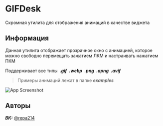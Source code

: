 # GIFDesk

Скромная утилита для отображения анимаций в качестве виджета

## Информация

Данная утилита отображает прозрачное окно с анимацией, которое можно свободно перемещать зажатием ЛКМ и настраивать нажатием ПКМ

Поддерживает все типы&ensp;**_.gif_**&ensp;**_.webp_**&ensp;**_.png_**&ensp;**_.apng_**&ensp;**_.avif_**

> Примеры анимаций лежат в папке **_examples_**

![App Screenshot](https://psv4.userapi.com/s/v1/d/jyj5WL74WWoqXF2u-G0RQLxYHaOxyeGoxtKutB17adZDryDUsIrcxVITSRvMCejWG8lWXASg3NEOMKv4OTpNp-dPoIIx97D3AWGsHQFLIDZzJr9qyTZdtQ/demonstration.gif)

## Авторы

***ВК:*** [@repa214](https://vk.com/id508102498)
